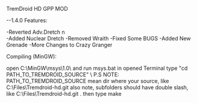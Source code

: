 TremDroid HD GPP MOD

--1.4.0 Features:

-Reverted Adv.Dretch n\
-Added Nuclear Dretch
-Removed Wraith
-Fixed Some BUGS
-Added New Grenade
-More Changes to Crazy Granger

Compiling (MinGW):

open C:\MinGW\msys\1.0\ and run msys.bat
in opened Terminal type "cd PATH_TO_TREMDROID_SOURCE" \\ 
P.S NOTE: PATH_TO_TREMDROID_SOURCE mean dir where your source, like C:\Files\Tremdroid-hd.git also note, subfolders should have double slash, like C:\Files\\Tremdroid-hd.git .
then type make

